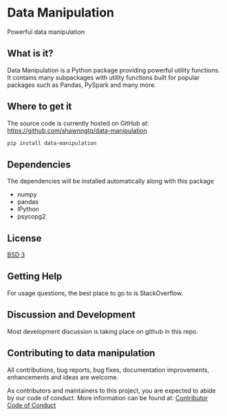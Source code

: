 # Data Manipulation

Powerful data manipulation

## What is it?
Data Manipulation is a Python package providing powerful utility functions. It contains many subpackages with utility functions built for popular packages such as Pandas, PySpark and many more.

## Where to get it
The source code is currently hosted on GitHub at: https://github.com/shawnngtq/data-manipulation

```bash
pip install data-manipulation
```

## Dependencies
The dependencies will be installed automatically along with this package

- numpy
- pandas
- IPython
- psycopg2

## License
[BSD 3](LICENSE)

## Getting Help
For usage questions, the best place to go to is StackOverflow.

## Discussion and Development
Most development discussion is taking place on github in this repo.

## Contributing to data manipulation
All contributions, bug reports, bug fixes, documentation improvements, enhancements and ideas are welcome.

As contributors and maintainers to this project, you are expected to abide by our code of conduct. More information can be found at: [Contributor Code of Conduct](https://github.com/shawnngtq/data-manipulation/blob/master/CODE_OF_CONDUCT.md)

